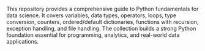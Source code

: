 This repository provides a comprehensive guide to Python fundamentals for data science. It covers variables, data types, operators, loops, type conversion, counters, ordered/default dictionaries, functions with recursion, exception handling, and file handling. The collection builds a strong Python foundation essential for programming, analytics, and real-world data applications.
